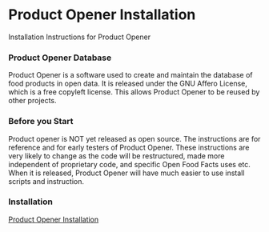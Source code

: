# Product Opener Installation

Installation Instructions for Product Opener

### Product Opener Database
Product Opener is a software used to create and maintain the database of food products in open data. 
It is released under the GNU Affero License, which is a free copyleft license. This allows Product Opener to be reused by other projects.

### Before you Start

Product opener is NOT yet released as open source. The instructions are for reference and for early testers of Product Opener. These instructions are very likely to change as the code will be restructured, made more independent of proprietary code, and specific Open Food Facts uses etc. When it is released, Product Opener will have much easier to use install scripts and instruction.


### Installation

[Product Opener Installation](https://en.wiki.openfoodfacts.org/Product_Opener/Installation)
